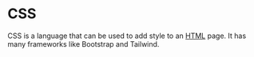 # CSS

CSS is a language that can be used to add style to an [HTML](/wiki/HTML) page. It has many frameworks like Bootstrap and Tailwind.
